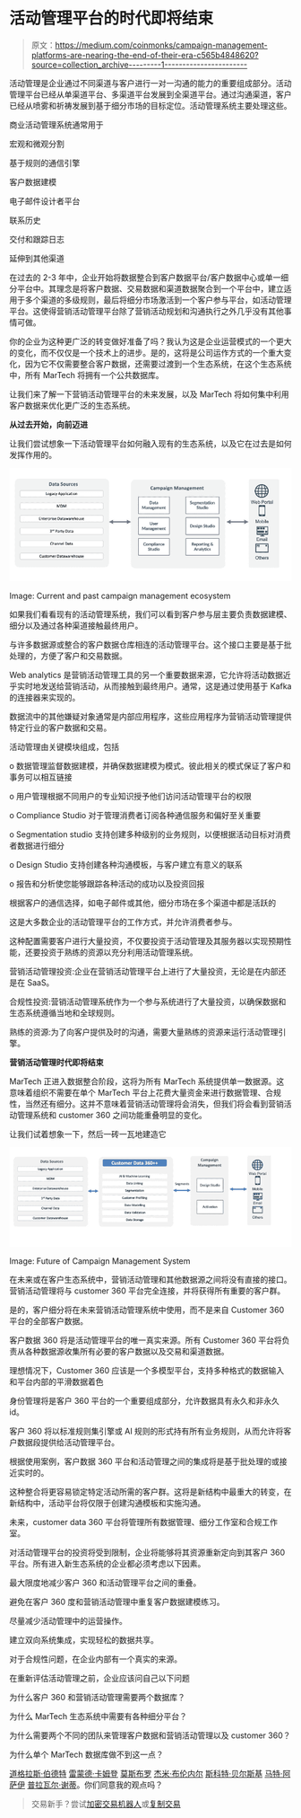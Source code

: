 # 活动管理平台的时代即将结束

> 原文：<https://medium.com/coinmonks/campaign-management-platforms-are-nearing-the-end-of-their-era-c565b4848620?source=collection_archive---------1----------------------->

活动管理是企业通过不同渠道与客户进行一对一沟通的能力的重要组成部分。活动管理平台已经从单渠道平台、多渠道平台发展到全渠道平台。通过沟通渠道，客户已经从喷雾和祈祷发展到基于细分市场的目标定位。活动管理系统主要处理这些。

商业活动管理系统通常用于

宏观和微观分割

基于规则的通信引擎

客户数据建模

电子邮件设计者平台

联系历史

交付和跟踪日志

延伸到其他渠道

在过去的 2-3 年中，企业开始将数据整合到客户数据平台/客户数据中心或单一细分平台中。其理念是将客户数据、交易数据和渠道数据聚合到一个平台中，建立适用于多个渠道的多级规则，最后将细分市场激活到一个客户参与平台，如活动管理平台。这使得营销活动管理平台除了营销活动规划和沟通执行之外几乎没有其他事情可做。

你的企业为这种更广泛的转变做好准备了吗？我认为这是企业运营模式的一个更大的变化，而不仅仅是一个技术上的进步。是的，这将是公司运作方式的一个重大变化，因为它不仅需要整合客户数据，还需要过渡到一个生态系统，在这个生态系统中，所有 MarTech 将拥有一个公共数据库。

让我们来了解一下营销活动管理平台的未来发展，以及 MarTech 将如何集中利用客户数据来优化更广泛的生态系统。

**从过去开始，向前迈进**

让我们尝试想象一下活动管理平台如何融入现有的生态系统，以及它在过去是如何发挥作用的。

![](img/55f4eac2a05f5834acac214e46b18f18.png)

Image: Current and past campaign management ecosystem

如果我们看看现有的活动管理系统，我们可以看到客户参与层主要负责数据建模、细分以及通过各种渠道接触最终用户。

与许多数据源或整合的客户数据仓库相连的活动管理平台。这个接口主要是基于批处理的，方便了客户和交易数据。

Web analytics 是营销活动管理工具的另一个重要数据来源，它允许将活动数据近乎实时地发送给营销活动，从而接触到最终用户。通常，这是通过使用基于 Kafka 的连接器来实现的。

数据流中的其他嫌疑对象通常是内部应用程序，这些应用程序为营销活动管理提供特定行业的客户数据和交易。

活动管理由关键模块组成，包括

o 数据管理监督数据建模，并确保数据建模为模式。彼此相关的模式保证了客户和事务可以相互链接

o 用户管理根据不同用户的专业知识授予他们访问活动管理平台的权限

o Compliance Studio 对于管理消费者订阅各种通信服务和偏好至关重要

o Segmentation studio 支持创建多种级别的业务规则，以便根据活动目标对消费者数据进行细分

o Design Studio 支持创建各种沟通模板，与客户建立有意义的联系

o 报告和分析使您能够跟踪各种活动的成功以及投资回报

根据客户的通信选择，如电子邮件或其他，细分市场在多个渠道中都是活跃的

这是大多数企业的活动管理平台的工作方式，并允许消费者参与。

这种配置需要客户进行大量投资，不仅要投资于活动管理及其服务器以实现预期性能，还要投资于熟练的资源以充分利用活动管理系统。

营销活动管理投资:企业在营销活动管理平台上进行了大量投资，无论是在内部还是在 SaaS。

合规性投资:营销活动管理系统作为一个参与系统进行了大量投资，以确保数据和生态系统遵循当地和全球规则。

熟练的资源:为了向客户提供及时的沟通，需要大量熟练的资源来运行活动管理引擎。

**营销活动管理时代即将结束**

MarTech 正进入数据整合阶段，这将为所有 MarTech 系统提供单一数据源。这意味着组织不需要在单个 MarTech 平台上花费大量资金来进行数据管理、合规性，当然还有细分。这并不意味着营销活动管理将会消失，但我们将会看到营销活动管理系统和 customer 360 之间功能重叠明显的变化。

让我们试着想象一下，然后一砖一瓦地建造它

![](img/439de039b95612395e67f9834ad082e4.png)

Image: Future of Campaign Management System

在未来或在客户生态系统中，营销活动管理和其他数据源之间将没有直接的接口。营销活动管理将与 customer 360 平台完全连接，并将获得所有重要的客户群。

是的，客户细分将在未来营销活动管理系统中使用，而不是来自 Customer 360 平台的全部客户数据。

客户数据 360 将是活动管理平台的唯一真实来源。所有 Customer 360 平台将负责从各种数据源收集所有必要的客户数据以及交易和渠道数据。

理想情况下，Customer 360 应该是一个多模型平台，支持多种格式的数据输入和平台内部的平滑数据着色

身份管理将是客户 360 平台的一个重要组成部分，允许数据具有永久和非永久 id。

客户 360 将以标准规则集引擎或 AI 规则的形式持有所有业务规则，从而允许将客户数据段提供给活动管理平台。

根据使用案例，客户数据 360 平台和活动管理之间的集成将是基于批处理的或接近实时的。

这种整合将更容易锁定特定活动所需的客户群。这将是新结构中最重大的转变，在新结构中，活动平台将仅限于创建沟通模板和实施沟通。

未来，customer data 360 平台将管理所有数据管理、细分工作室和合规工作室。

对活动管理平台的投资将受到限制，企业将能够将其资源重新定向到其客户 360 平台。所有进入新生态系统的企业都必须考虑以下因素。

最大限度地减少客户 360 和活动管理平台之间的重叠。

避免在客户 360 度和营销活动管理中重复客户数据建模练习。

尽量减少活动管理中的运营操作。

建立双向系统集成，实现轻松的数据共享。

对于合规性问题，在企业内部有一个真实的来源。

在重新评估活动管理之前，企业应该问自己以下问题

为什么客户 360 和营销活动管理需要两个数据库？

为什么 MarTech 生态系统中需要有各种细分平台？

为什么需要两个不同的团队来管理客户数据和营销活动管理以及 customer 360？

为什么单个 MarTech 数据库做不到这一点？

[道格拉斯·伯德特](https://medium.com/u/1a0ee4baee41?source=post_page-----c565b4848620--------------------------------) [雷蒙德·卡姆登](https://medium.com/u/bf14ea4a1d6f?source=post_page-----c565b4848620--------------------------------) [莫斯布罗](https://medium.com/u/b31097e577e7?source=post_page-----c565b4848620--------------------------------) [杰米·布伦内尔](https://medium.com/u/6a062acc0b1b?source=post_page-----c565b4848620--------------------------------) [斯科特·贝尔斯基](https://medium.com/u/f8025419d9c8?source=post_page-----c565b4848620--------------------------------) [马特·阿萨伊](https://medium.com/u/6da8e4bf1445?source=post_page-----c565b4848620--------------------------------) [普拉瓦尔·谢蒂](https://medium.com/u/13943559a7a9?source=post_page-----c565b4848620--------------------------------)。你们同意我的观点吗？

> 交易新手？尝试[加密交易机器人](/coinmonks/crypto-trading-bot-c2ffce8acb2a)或[复制交易](/coinmonks/top-10-crypto-copy-trading-platforms-for-beginners-d0c37c7d698c)